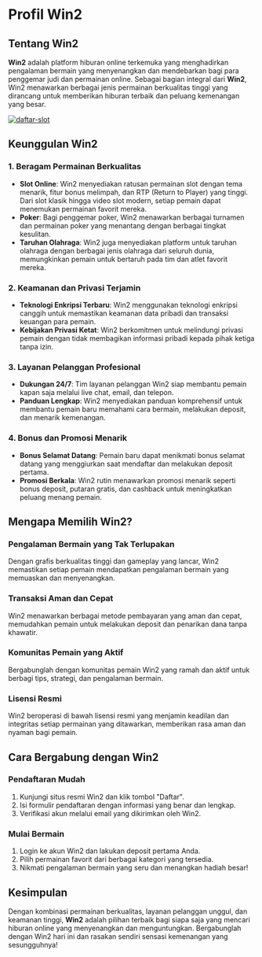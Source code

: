 Profil Win2
===========

Tentang Win2
------------

**Win2** adalah platform hiburan online terkemuka yang menghadirkan pengalaman bermain yang menyenangkan dan mendebarkan bagi para penggemar judi dan permainan online. Sebagai bagian integral dari **Win2**, Win2 menawarkan berbagai jenis permainan berkualitas tinggi yang dirancang untuk memberikan hiburan terbaik dan peluang kemenangan yang besar.

[![daftar-slot](https://i.ibb.co.com/8DMQ291/daftar-slot.gif)](https://s.id/win2-asia)

Keunggulan Win2
---------------

### 1\. Beragam Permainan Berkualitas

*   **Slot Online**: Win2 menyediakan ratusan permainan slot dengan tema menarik, fitur bonus melimpah, dan RTP (Return to Player) yang tinggi. Dari slot klasik hingga video slot modern, setiap pemain dapat menemukan permainan favorit mereka.
*   **Poker**: Bagi penggemar poker, Win2 menawarkan berbagai turnamen dan permainan poker yang menantang dengan berbagai tingkat kesulitan.
*   **Taruhan Olahraga**: Win2 juga menyediakan platform untuk taruhan olahraga dengan berbagai jenis olahraga dari seluruh dunia, memungkinkan pemain untuk bertaruh pada tim dan atlet favorit mereka.

### 2\. Keamanan dan Privasi Terjamin

*   **Teknologi Enkripsi Terbaru**: Win2 menggunakan teknologi enkripsi canggih untuk memastikan keamanan data pribadi dan transaksi keuangan para pemain.
*   **Kebijakan Privasi Ketat**: Win2 berkomitmen untuk melindungi privasi pemain dengan tidak membagikan informasi pribadi kepada pihak ketiga tanpa izin.

### 3\. Layanan Pelanggan Profesional

*   **Dukungan 24/7**: Tim layanan pelanggan Win2 siap membantu pemain kapan saja melalui live chat, email, dan telepon.
*   **Panduan Lengkap**: Win2 menyediakan panduan komprehensif untuk membantu pemain baru memahami cara bermain, melakukan deposit, dan menarik kemenangan.

### 4\. Bonus dan Promosi Menarik

*   **Bonus Selamat Datang**: Pemain baru dapat menikmati bonus selamat datang yang menggiurkan saat mendaftar dan melakukan deposit pertama.
*   **Promosi Berkala**: Win2 rutin menawarkan promosi menarik seperti bonus deposit, putaran gratis, dan cashback untuk meningkatkan peluang menang pemain.

Mengapa Memilih Win2?
---------------------

### Pengalaman Bermain yang Tak Terlupakan

Dengan grafis berkualitas tinggi dan gameplay yang lancar, Win2 memastikan setiap pemain mendapatkan pengalaman bermain yang memuaskan dan menyenangkan.

### Transaksi Aman dan Cepat

Win2 menawarkan berbagai metode pembayaran yang aman dan cepat, memudahkan pemain untuk melakukan deposit dan penarikan dana tanpa khawatir.

### Komunitas Pemain yang Aktif

Bergabunglah dengan komunitas pemain Win2 yang ramah dan aktif untuk berbagi tips, strategi, dan pengalaman bermain.

### Lisensi Resmi

Win2 beroperasi di bawah lisensi resmi yang menjamin keadilan dan integritas setiap permainan yang ditawarkan, memberikan rasa aman dan nyaman bagi pemain.

Cara Bergabung dengan Win2
--------------------------

### Pendaftaran Mudah

1.  Kunjungi situs resmi Win2 dan klik tombol "Daftar".
2.  Isi formulir pendaftaran dengan informasi yang benar dan lengkap.
3.  Verifikasi akun melalui email yang dikirimkan oleh Win2.

### Mulai Bermain

1.  Login ke akun Win2 dan lakukan deposit pertama Anda.
2.  Pilih permainan favorit dari berbagai kategori yang tersedia.
3.  Nikmati pengalaman bermain yang seru dan menangkan hadiah besar!

Kesimpulan
----------

Dengan kombinasi permainan berkualitas, layanan pelanggan unggul, dan keamanan tinggi, **Win2** adalah pilihan terbaik bagi siapa saja yang mencari hiburan online yang menyenangkan dan menguntungkan. Bergabunglah dengan Win2 hari ini dan rasakan sendiri sensasi kemenangan yang sesungguhnya!


<!---
Win2Online/Win2Online is a ✨ special ✨ repository because its `README.md` (this file) appears on your GitHub profile.
You can click the Preview link to take a look at your changes.
--->
